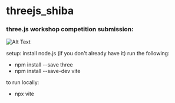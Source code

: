 # threejs_shiba

### three.js workshop competition submission:

![Alt Text](https://media4.giphy.com/media/v1.Y2lkPTc5MGI3NjExZDk3MDNmNzhiMDc4MjcwYzUzZWNlM2MwMTdmNmU4M2ZhMjA1NmVmNiZjdD1n/g1QFdUA6dKEyj2iHpP/giphy.gif)

setup:
install node.js (if you don't already have it)
run the following:
  - npm install --save three
  - npm install --save-dev vite
 
 to run locally:
  - npx vite
